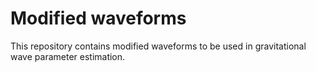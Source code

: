 # Modified waveforms

This repository contains modified waveforms to be used in gravitational wave parameter estimation.